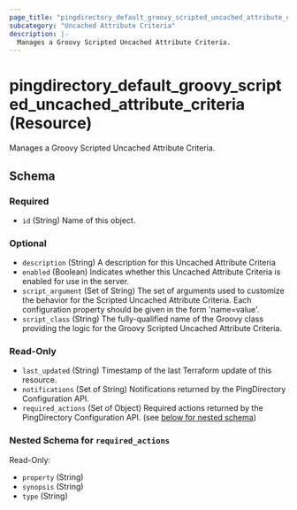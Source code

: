 ```yaml
---
page_title: "pingdirectory_default_groovy_scripted_uncached_attribute_criteria Resource - terraform-provider-pingdirectory"
subcategory: "Uncached Attribute Criteria"
description: |-
  Manages a Groovy Scripted Uncached Attribute Criteria.
---
```


# pingdirectory_default_groovy_scripted_uncached_attribute_criteria (Resource)

Manages a Groovy Scripted Uncached Attribute Criteria.



<!-- schema generated by tfplugindocs -->
## Schema

### Required

- `id` (String) Name of this object.

### Optional

- `description` (String) A description for this Uncached Attribute Criteria
- `enabled` (Boolean) Indicates whether this Uncached Attribute Criteria is enabled for use in the server.
- `script_argument` (Set of String) The set of arguments used to customize the behavior for the Scripted Uncached Attribute Criteria. Each configuration property should be given in the form 'name=value'.
- `script_class` (String) The fully-qualified name of the Groovy class providing the logic for the Groovy Scripted Uncached Attribute Criteria.

### Read-Only

- `last_updated` (String) Timestamp of the last Terraform update of this resource.
- `notifications` (Set of String) Notifications returned by the PingDirectory Configuration API.
- `required_actions` (Set of Object) Required actions returned by the PingDirectory Configuration API. (see [below for nested schema](#nestedatt--required_actions))

<a id="nestedatt--required_actions"></a>
### Nested Schema for `required_actions`

Read-Only:

- `property` (String)
- `synopsis` (String)
- `type` (String)



